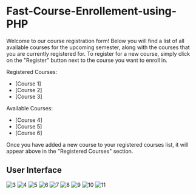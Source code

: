 # Fast-Course-Enrollement-using-PHP

Welcome to our course registration form! Below you will find a list of all available courses for the upcoming semester, along with the courses that you are currently registered for. To register for a new course, simply click on the "Register" button next to the course you want to enroll in.

Registered Courses:

- [Course 1]
- [Course 2]
- [Course 3]

Available Courses:

- [Course 4]
- [Course 5]
- [Course 6]

Once you have added a new course to your registered courses list, it will appear above in the "Registered Courses" section.

## User Interface
![3](https://user-images.githubusercontent.com/72275107/235317098-8bd14ee6-bda8-4d47-a6e0-c78243e445bc.JPG)
![4](https://user-images.githubusercontent.com/72275107/235317100-62a2421a-9bfd-4762-9ed2-a98ea6b9d3bc.JPG)
![5](https://user-images.githubusercontent.com/72275107/235317103-30f7974a-32ff-45e6-b9a4-a98b4008e2a7.JPG)
![6](https://user-images.githubusercontent.com/72275107/235317105-9eaa4e15-89d1-41bb-bd9f-d875060e189c.JPG)
![7](https://user-images.githubusercontent.com/72275107/235317106-66b8b810-b866-4b92-93c9-3a224c6ec8a0.JPG)
![8](https://user-images.githubusercontent.com/72275107/235317109-4219415f-b894-4831-8e59-0ab7fa85ccb7.JPG)
![9](https://user-images.githubusercontent.com/72275107/235317110-68f13929-c196-482f-97cf-ac5b977ae380.JPG)
![10](https://user-images.githubusercontent.com/72275107/235317111-a207c4aa-d452-407b-84e7-4fa000208655.JPG)
![11](https://user-images.githubusercontent.com/72275107/235317113-05b1af66-63e3-4c9e-a815-a7a9364f9898.JPG)
